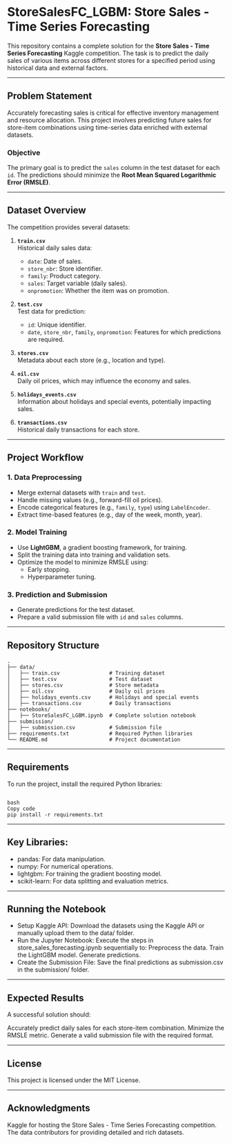 # StoreSalesFC_LGBM: Store Sales - Time Series Forecasting

This repository contains a complete solution for the **Store Sales - Time Series Forecasting** Kaggle competition. The task is to predict the daily sales of various items across different stores for a specified period using historical data and external factors.

---

## Problem Statement

Accurately forecasting sales is critical for effective inventory management and resource allocation. This project involves predicting future sales for store-item combinations using time-series data enriched with external datasets.

### Objective
The primary goal is to predict the `sales` column in the test dataset for each `id`. The predictions should minimize the **Root Mean Squared Logarithmic Error (RMSLE)**.

---

## Dataset Overview

The competition provides several datasets:

1. **`train.csv`**  
   Historical daily sales data:
   - `date`: Date of sales.
   - `store_nbr`: Store identifier.
   - `family`: Product category.
   - `sales`: Target variable (daily sales).
   - `onpromotion`: Whether the item was on promotion.

2. **`test.csv`**  
   Test data for prediction:
   - `id`: Unique identifier.
   - `date`, `store_nbr`, `family`, `onpromotion`: Features for which predictions are required.

3. **`stores.csv`**  
   Metadata about each store (e.g., location and type).

4. **`oil.csv`**  
   Daily oil prices, which may influence the economy and sales.

5. **`holidays_events.csv`**  
   Information about holidays and special events, potentially impacting sales.

6. **`transactions.csv`**  
   Historical daily transactions for each store.

---

## Project Workflow

### 1. Data Preprocessing
- Merge external datasets with `train` and `test`.
- Handle missing values (e.g., forward-fill oil prices).
- Encode categorical features (e.g., `family`, `type`) using `LabelEncoder`.
- Extract time-based features (e.g., day of the week, month, year).

### 2. Model Training
- Use **LightGBM**, a gradient boosting framework, for training.
- Split the training data into training and validation sets.
- Optimize the model to minimize RMSLE using:
  - Early stopping.
  - Hyperparameter tuning.

### 3. Prediction and Submission
- Generate predictions for the test dataset.
- Prepare a valid submission file with `id` and `sales` columns.

---

## Repository Structure

```plaintext
.
├── data/
│   ├── train.csv                # Training dataset
│   ├── test.csv                 # Test dataset
│   ├── stores.csv               # Store metadata
│   ├── oil.csv                  # Daily oil prices
│   ├── holidays_events.csv      # Holidays and special events
│   ├── transactions.csv         # Daily transactions
├── notebooks/
│   ├── StoreSalesFC_LGBM.ipynb  # Complete solution notebook
├── submission/
│   ├── submission.csv           # Submission file
├── requirements.txt             # Required Python libraries
└── README.md                    # Project documentation
```

---
## Requirements
To run the project, install the required Python libraries:

```plaintext

bash
Copy code
pip install -r requirements.txt
```
---
## Key Libraries:
- pandas: For data manipulation.
- numpy: For numerical operations.
- lightgbm: For training the gradient boosting model.
- scikit-learn: For data splitting and evaluation metrics.

---
## Running the Notebook
- Setup Kaggle API:
Download the datasets using the Kaggle API or manually upload them to the data/ folder.
- Run the Jupyter Notebook:
Execute the steps in store_sales_forecasting.ipynb sequentially to:
Preprocess the data.
Train the LightGBM model.
Generate predictions.
- Create the Submission File:
Save the final predictions as submission.csv in the submission/ folder.

---

## Expected Results
A successful solution should:

Accurately predict daily sales for each store-item combination.
Minimize the RMSLE metric.
Generate a valid submission file with the required format.

---
## License
This project is licensed under the MIT License.

---
## Acknowledgments
Kaggle for hosting the Store Sales - Time Series Forecasting competition.
The data contributors for providing detailed and rich datasets.
